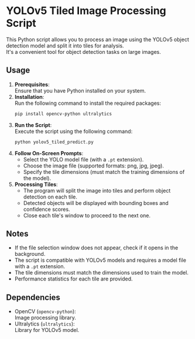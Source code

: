 # YOLOv5 Tiled Image Processing Script
This Python script allows you to process an image using the YOLOv5 object detection model and split it into tiles for analysis.\
It's a convenient tool for object detection tasks on large images.

## Usage
1. **Prerequisites**:\
Ensure that you have Python installed on your system.
2. **Installation**:\
Run the following command to install the required packages:
	```bash
	pip install opencv-python ultralytics
	```
3. **Run the Script**:\
Execute the script using the following command:
	```bash
	python yolov5_tiled_predict.py
	```
4. **Follow On-Screen Prompts**:
	* Select the YOLO model file (with a `.pt` extension).
	* Choose the image file (supported formats: png, jpg, jpeg).
	* Specify the tile dimensions (must match the training dimensions of the model).
5. **Processing Tiles**:
	* The program will split the image into tiles and perform object detection on each tile.
	* Detected objects will be displayed with bounding boxes and confidence scores.
	* Close each tile's window to proceed to the next one.

## Notes
* If the file selection window does not appear, check if it opens in the background.
* The script is compatible with YOLOv5 models and requires a model file with a `.pt` extension.
* The tile dimensions must match the dimensions used to train the model.
* Performance statistics for each tile are provided.

## Dependencies
* OpenCV (`opencv-python`):\
Image processing library.
* Ultralytics (`ultralytics`):\
Library for YOLOv5 model.
